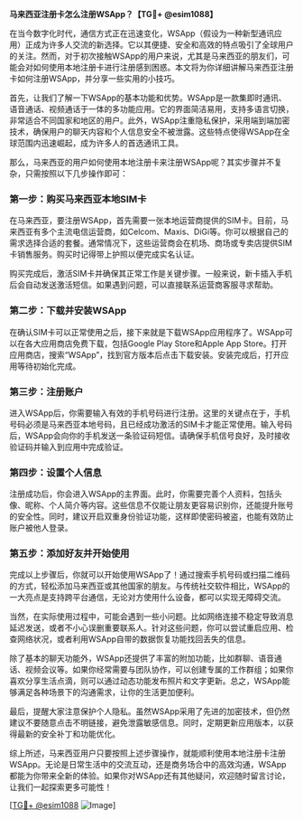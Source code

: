 **马来西亚注册卡怎么注册WSApp？【TG💪+ @esim1088】**

在当今数字化时代，通信方式正在迅速变化，WSApp（假设为一种新型通讯应用）正成为许多人交流的新选择。它以其便捷、安全和高效的特点吸引了全球用户的关注。然而，对于初次接触WSApp的用户来说，尤其是马来西亚的朋友们，可能会对如何使用本地注册卡进行注册感到困惑。本文将为你详细讲解马来西亚注册卡如何注册WSApp，并分享一些实用的小技巧。

首先，让我们了解一下WSApp的基本功能和优势。WSApp是一款集即时通讯、语音通话、视频通话于一体的多功能应用。它的界面简洁易用，支持多语言切换，非常适合不同国家和地区的用户。此外，WSApp注重隐私保护，采用端到端加密技术，确保用户的聊天内容和个人信息安全不被泄露。这些特点使得WSApp在全球范围内迅速崛起，成为许多人的首选通讯工具。

那么，马来西亚的用户如何使用本地注册卡来注册WSApp呢？其实步骤并不复杂，只需按照以下几步操作即可：

### **第一步：购买马来西亚本地SIM卡**
在马来西亚，要注册WSApp，首先需要一张本地运营商提供的SIM卡。目前，马来西亚有多个主流电信运营商，如Celcom、Maxis、DiGi等。你可以根据自己的需求选择合适的套餐。通常情况下，这些运营商会在机场、商场或专卖店提供SIM卡销售服务。购买时记得带上护照以便完成实名认证。

购买完成后，激活SIM卡并确保其正常工作是关键步骤。一般来说，新卡插入手机后会自动发送激活短信。如果遇到问题，可以直接联系运营商客服寻求帮助。

### **第二步：下载并安装WSApp**
在确认SIM卡可以正常使用之后，接下来就是下载WSApp应用程序了。WSApp可以在各大应用商店免费下载，包括Google Play Store和Apple App Store。打开应用商店，搜索“WSApp”，找到官方版本后点击下载安装。安装完成后，打开应用等待初始化完成。

### **第三步：注册账户**
进入WSApp后，你需要输入有效的手机号码进行注册。这里的关键点在于，手机号码必须是马来西亚本地号码，且已经成功激活的SIM卡才能正常使用。输入号码后，WSApp会向你的手机发送一条验证码短信。请确保手机信号良好，及时接收验证码并输入到应用中完成验证。

### **第四步：设置个人信息**
注册成功后，你会进入WSApp的主界面。此时，你需要完善个人资料，包括头像、昵称、个人简介等内容。这些信息不仅能让朋友更容易识别你，还能提升账号的安全性。同时，建议开启双重身份验证功能，这样即使密码被盗，也能有效防止账户被他人登录。

### **第五步：添加好友并开始使用**
完成以上步骤后，你就可以开始使用WSApp了！通过搜索手机号码或扫描二维码的方式，轻松添加马来西亚或其他国家的朋友。与传统社交软件相比，WSApp的一大亮点是支持跨平台通信，无论对方使用什么设备，都可以实现无障碍交流。

当然，在实际使用过程中，可能会遇到一些小问题。比如网络连接不稳定导致消息延迟发送，或者不小心误删重要联系人。针对这些问题，你可以尝试重启应用、检查网络状况，或者利用WSApp自带的数据恢复功能找回丢失的信息。

除了基本的聊天功能外，WSApp还提供了丰富的附加功能，比如群聊、语音通话、视频会议等。如果你经常需要与团队协作，可以创建专属的工作群组；如果你喜欢分享生活点滴，则可以通过动态功能发布照片和文字更新。总之，WSApp能够满足各种场景下的沟通需求，让你的生活更加便利。

最后，提醒大家注意保护个人隐私。虽然WSApp采用了先进的加密技术，但仍然建议不要随意点击不明链接，避免泄露敏感信息。同时，定期更新应用版本，以获得最新的安全补丁和功能优化。

综上所述，马来西亚用户只要按照上述步骤操作，就能顺利使用本地注册卡注册WSApp。无论是日常生活中的交流互动，还是商务场合中的高效沟通，WSApp都能为你带来全新的体验。如果你对WSApp还有其他疑问，欢迎随时留言讨论，让我们一起探索更多可能性！

[[TG💪+ @esim1088](https://t.me/s/esim1088) ![Image](https://i.postimg.cc/4NQfJmqS/Snipaste-2025-05-13-00-14-12.png)]